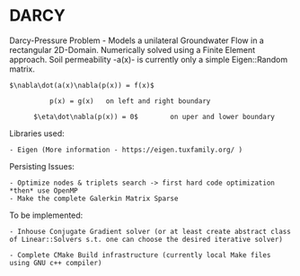 # DARCY
Darcy-Pressure Problem  - Models a unilateral Groundwater Flow in a rectangular 2D-Domain. Numerically solved using a Finite Element approach. Soil permeability -a(x)- is currently only a simple Eigen::Random matrix.
	
	$\nabla\dot(a(x)\nabla(p(x)) = f(x)$ 
	              
		      p(x) = g(x)	on left and right boundary
	      
	      $\eta\dot\nabla(p(x)) = 0$		on uper and lower boundary


Libraries used:

	- Eigen (More information - https://eigen.tuxfamily.org/ )

Persisting Issues:

	- Optimize nodes & triplets search -> first hard code optimization *then* use OpenMP
	- Make the complete Galerkin Matrix Sparse

To be implemented:

	- Inhouse Conjugate Gradient solver (or at least create abstract class of Linear::Solvers s.t. one can choose the desired iterative solver) 

	- Complete CMake Build infrastructure (currently local Make files using GNU c++ compiler)
